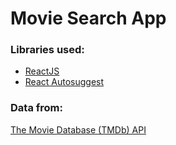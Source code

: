 # Movie Search App

### Libraries used:
- [ReactJS](http://facebook.github.io/react/index.html)
- [React Autosuggest](https://github.com/moroshko/react-autosuggest)

### Data from:
[The Movie Database (TMDb) API](https://www.themoviedb.org/documentation/api)
